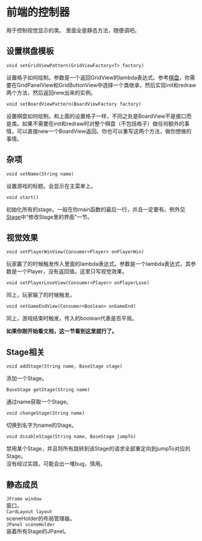 # 前端的控制器

用于控制视觉显示的类。
里面全是静态方法，随便调吧。

## 设置棋盘模板

`void setGridViewPattern(GridViewFactory<T> factory)`

设置格子如何绘制。参数是一个返回GridView的lambda表达式。参考[棋盘](Board.md)，你需要在GridPanelView和GridButtonView中选择一个类继承，然后实现init和redraw两个方法，然后返回new出来的实例。

`void setBoardViewPattern(BoardViewFactory factory)`

设置棋盘如何绘制。和上面的设置格子一样，不同之处是BoardView不是接口而是类。如果不需要在init和redraw时对整个棋盘（不包括格子）做任何额外的事情，可以直接new一个BoardView返回。你也可以重写这两个方法，做你想做的事情。

## 杂项

`void setName(String name)`

设置游戏的标题。会显示在主菜单上。

`void start()`

初始化所有的stage。一般在你main函数的最后一行，并且一定要有。例外见[Stage](Stage.md)中“修改Stage里的界面”一节。

## 视觉效果

`void setPlayerWinView(Consumer<Player> onPlayerWin)`  

玩家赢了的时候触发传入里面的lambda表达式。参数是一个lambda表达式，其参数是一个Player，没有返回值。这里只写视觉效果。

`void setPlayerLoseView(Consumer<Player> onPlayerLose)`

同上，玩家输了的时候触发。

`void setGameEndView(Consumer<Boolean> onGameEnd)`

同上，游戏结束时触发。传入的boolean代表是否平局。

**如果你刚开始看文档，这一节看到这里就行了。**

## Stage相关

`void addStage(String name, BaseStage stage)`

添加一个Stage。

`BaseStage getStage(String name)`

通过name获取一个Stage。

`void changeStage(String name)`

切换到名字为name的Stage。

`void disableStage(String name, BaseStage jumpTo)`

禁用某个Stage，并且将所有跳转到该Stage的请求全部重定向到jumpTo对应的Stage。  
没有经过实践，可能会出一堆bug，慎用。

## 静态成员

`JFrame window`  
窗口。  
`CardLayout layout`  
sceneHolder的布局管理器。  
`JPanel sceneHolder`  
装着所有Stage的JPanel。